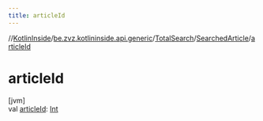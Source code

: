 ```yaml
---
title: articleId
---
```

//[KotlinInside](../../../../index.html)/[be.zvz.kotlininside.api.generic](../../index.html)/[TotalSearch](../index.html)/[SearchedArticle](index.html)/[articleId](article-id.html)



# articleId



[jvm]\
val [articleId](article-id.html): [Int](https://kotlinlang.org/api/latest/jvm/stdlib/kotlin/-int/index.html)




